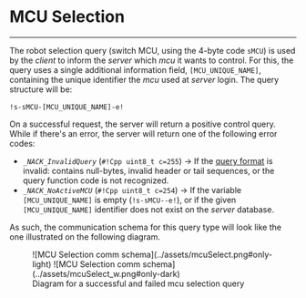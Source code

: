 # MCU Selection
---

The robot selection query (switch MCU, using the 4-byte code `sMCU`) is used by the _client_ to inform the _server_ which _mcu_ it wants to control. For this, the query uses a single additional information field, `[MCU_UNIQUE_NAME]`, containing the unique identifier the _mcu_ used at _server_ login. The query structure will be:

```
!s-sMCU-[MCU_UNIQUE_NAME]-e!
```

On a successful request, the server will return a positive control query. While if there's an error, the server will return one of the following error codes:

- _`_NACK_InvalidQuery`_ (`#!Cpp uint8_t c=255`) → If the [query format](Protocol%20Definition.md/#client-server-query-format) is invalid: contains null-bytes, invalid header or tail sequences, or the query function code is not recognized.
- _`_NACK_NoActiveMCU`_ (`#!Cpp uint8_t c=254`) → If the variable `[MCU_UNIQUE_NAME]` is empty (`!s-sMCU--e!`), or if the given `[MCU_UNIQUE_NAME]` identifier does not exist on the _server_ database.

As such, the communication schema for this query type will look like the one illustrated on the following diagram.

<figure markdown="span">
  ![MCU Selection comm schema](../assets/mcuSelect.png#only-light)
  ![MCU Selection comm schema](../assets/mcuSelect_w.png#only-dark)
  <figcaption>Diagram for a successful and failed mcu selection query</figcaption>
</figure>
